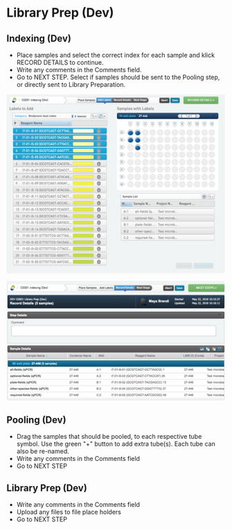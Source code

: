 # Library Prep (Dev)


## Indexing (Dev)
* Place samples and select the correct index for each sample and klick RECORD DETAILS to continue.
* Write any comments in the Comments field.
* Go to NEXT STEP. Select if samples should be sent to the Pooling step, or directly sent to Library Preparation.

<p align="center"><img src="../img/Library_Prep_Dev/1.png"></p>


<p align="center"><img src="../img/Library_Prep_Dev/2.png"></p>



## Pooling (Dev)
* Drag the samples that should be pooled, to each respective tube symbol. Use the green "+" button to add extra tube(s). Each tube can also be re-named.
* Write any comments in the Comments field
* Go to NEXT STEP


## Library Prep (Dev)
* Write any comments in the Comments field
* Upload any files to file place holders
* Go to NEXT STEP



